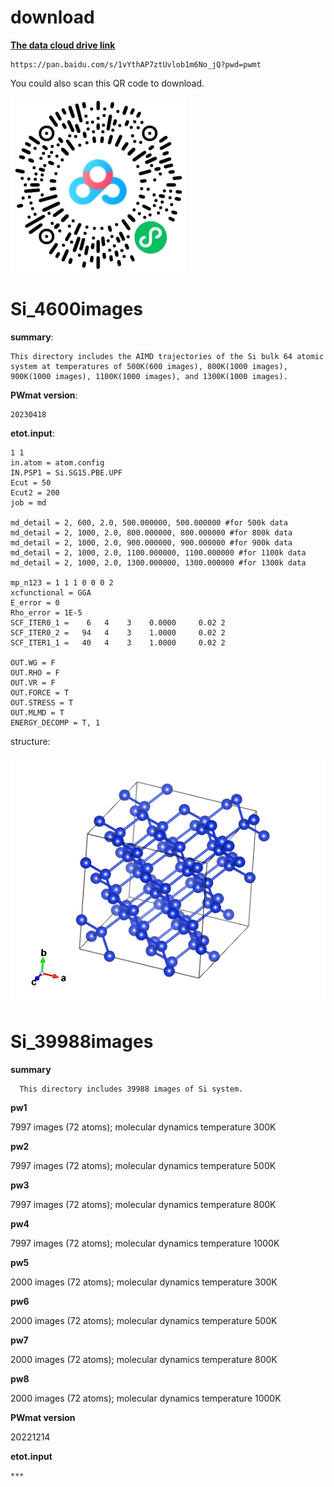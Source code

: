# download
[**The data cloud drive link**](https://pan.baidu.com/s/1vYthAP7ztUvlob1m6No_jQ?pwd=pwmt)

```
https://pan.baidu.com/s/1vYthAP7ztUvlob1m6No_jQ?pwd=pwmt
```
You could also scan this QR code to download.

   ![Alt text](Sidata.png)

# Si_4600images

**summary**:
    
    This directory includes the AIMD trajectories of the Si bulk 64 atomic system at temperatures of 500K(600 images), 800K(1000 images), 900K(1000 images), 1100K(1000 images), and 1300K(1000 images).


**PWmat version**: 
    
    20230418

**etot.input**:

    1 1
    in.atom = atom.config
    IN.PSP1 = Si.SG15.PBE.UPF
    Ecut = 50
    Ecut2 = 200
    job = md
    
    md_detail = 2, 600, 2.0, 500.000000, 500.000000 #for 500k data
    md_detail = 2, 1000, 2.0, 800.000000, 800.000000 #for 800k data
    md_detail = 2, 1000, 2.0, 900.000000, 900.000000 #for 900k data
    md_detail = 2, 1000, 2.0, 1100.000000, 1100.000000 #for 1100k data
    md_detail = 2, 1000, 2.0, 1300.000000, 1300.000000 #for 1300k data

    mp_n123 = 1 1 1 0 0 0 2
    xcfunctional = GGA
    E_error = 0
    Rho_error = 1E-5
    SCF_ITER0_1 =    6   4    3    0.0000     0.02 2
    SCF_ITER0_2 =   94   4    3    1.0000     0.02 2
    SCF_ITER1_1 =   40   4    3    1.0000     0.02 2

    OUT.WG = F 
    OUT.RHO = F 
    OUT.VR = F 
    OUT.FORCE = T 
    OUT.STRESS = T 
    OUT.MLMD = T
    ENERGY_DECOMP = T, 1


structure:

![](./Si_4600images/POSCAR.png)

# Si_39988images

**summary**

      This directory includes 39988 images of Si system. 

**pw1**

   7997 images (72 atoms); molecular dynamics temperature  300K 


**pw2**

   7997 images (72 atoms); molecular dynamics temperature  500K 


**pw3**

   7997 images (72 atoms); molecular dynamics temperature  800K 


**pw4**

   7997 images (72 atoms); molecular dynamics temperature  1000K 


**pw5**

   2000 images (72 atoms); molecular dynamics temperature  300K 


**pw6**

   2000 images (72 atoms); molecular dynamics temperature  500K 


**pw7**

   2000 images (72 atoms); molecular dynamics temperature  800K 


**pw8**

   2000 images (72 atoms); molecular dynamics temperature  1000K 


**PWmat version** 
    
   20221214

**etot.input**

    ***
